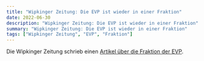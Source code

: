 ```yaml
---
title: "Wipkinger Zeitung: Die EVP ist wieder in einer Fraktion"
date: 2022-06-30
description: "Wipkinger Zeitung: Die EVP ist wieder in einer Fraktion"
summary: "Wipkinger Zeitung: Die EVP ist wieder in einer Fraktion"
tags: ["Wipkinger Zeitung", "EVP", "Fraktion"]
---
```


Die Wipkinger Zeitung schrieb einen [Artikel über die Fraktion der EVP](./wipkinger_zeitung_ch_die_evp_ist_wieder_in_einer_fraktion.pdf).
